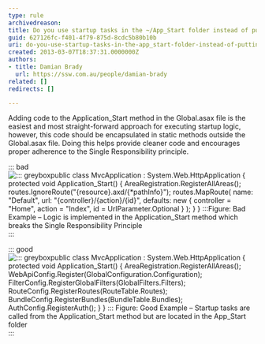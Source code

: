 ```yaml
---
type: rule
archivedreason: 
title: Do you use startup tasks in the ~/App_Start folder instead of putting code in Global.asax?
guid: 627126fc-f401-4f79-875d-8cdc5b80b10b
uri: do-you-use-startup-tasks-in-the-app_start-folder-instead-of-putting-code-in-global-asax
created: 2013-03-07T18:37:31.0000000Z
authors:
- title: Damian Brady
  url: https://ssw.com.au/people/damian-brady
related: []
redirects: []

---
```


Adding code to the Application\_Start method in the Global.asax file is the easiest and most straight-forward approach for executing startup logic, however, this code should be encapsulated in static methods outside the Global.asax file. Doing this helps provide cleaner code and encourages proper adherence to the Single Responsibility principle.

<!--endintro-->

::: bad  
![::: greyboxpublic class MvcApplication : System.Web.HttpApplication {     protected void Application\_Start()     {         AreaRegistration.RegisterAllAreas();          routes.IgnoreRoute("{resource}.axd/{\*pathInfo}");          routes.MapRoute(             name: "Default",             url: "{controller}/{action}/{id}",             defaults: new { controller = "Home", action = "Index", id = UrlParameter.Optional }         );        } }    :::Figure: Bad Example – Logic is implemented in the Application\_Start method which breaks the Single Responsibility Principle](startup-task.jpg)  
:::

::: good  
![::: greyboxpublic class MvcApplication : System.Web.HttpApplication {     protected void Application\_Start()     {         AreaRegistration.RegisterAllAreas();          WebApiConfig.Register(GlobalConfiguration.Configuration);         FilterConfig.RegisterGlobalFilters(GlobalFilters.Filters);         RouteConfig.RegisterRoutes(RouteTable.Routes);         BundleConfig.RegisterBundles(BundleTable.Bundles);         AuthConfig.RegisterAuth();     } }   :::        Figure: Good Example – Startup tasks are called from the Application\_Start method but are located in the App\_Start folder](startup-task.jpg)  
:::
